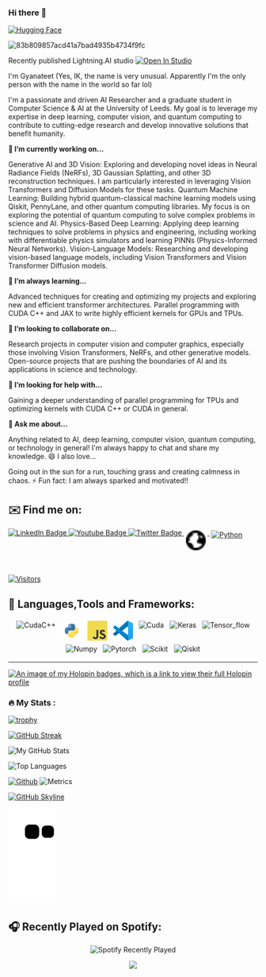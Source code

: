 ### Hi there 👋

[![Hugging Face](https://camo.githubusercontent.com/56f59d91f3ec9de0688a577ce5e0c70b8533fcd6c782204b9a689dd661602e53/68747470733a2f2f68756767696e67666163652e636f2f66726f6e742f6173736574732f686f6d65706167652f687567732e737667)](https://huggingface.co/Ryukijano)

![83b809857acd41a7bad4935b4734f9fc](https://github.com/Ryukijano/Ryukijano/assets/36641583/2077905f-4ece-4e32-b791-ccb425bfc34c)
  

Recently published Lightning.AI studio 
<a target="_blank" href="https://lightning.ai/ryukijano/studios/conv2dlstm-implementation">
  <img src="https://pl-bolts-doc-images.s3.us-east-2.amazonaws.com/app-2/studio-badge.svg" alt="Open In Studio"/>
</a>

I'm Gyanateet (Yes, IK, the name is very unusual. Apparently I'm the only person with the name in the world so far lol)

I'm a passionate and driven AI Researcher and a graduate student in Computer Science & AI at the University of Leeds. My goal is to leverage my expertise in deep learning, computer vision, and quantum computing to contribute to cutting-edge research and develop innovative solutions that benefit humanity.

**🔭 I’m currently working on...**

Generative AI and 3D Vision: Exploring and developing novel ideas in Neural Radiance Fields (NeRFs), 3D Gaussian Splatting, and other 3D reconstruction techniques. I am particularly interested in leveraging Vision Transformers and Diffusion Models for these tasks.
Quantum Machine Learning: Building hybrid quantum-classical machine learning models using Qiskit, PennyLane, and other quantum computing libraries. My focus is on exploring the potential of quantum computing to solve complex problems in science and AI.
Physics-Based Deep Learning: Applying deep learning techniques to solve problems in physics and engineering, including working with differentiable physics simulators and learning PINNs (Physics-Informed Neural Networks).
Vision-Language Models: Researching and developing vision-based language models, including Vision Transformers and Vision Transformer Diffusion models.

**🌱 I’m always  learning...**

Advanced techniques for creating and optimizing my projects and exploring new and efficient transformer architectures.
Parallel programming with CUDA C++ and JAX to write highly efficient kernels for GPUs and TPUs.

**👯 I’m looking to collaborate on...**

Research projects in computer vision and computer graphics, especially those involving Vision Transformers, NeRFs, and other generative models.
Open-source projects that are pushing the boundaries of AI and its applications in science and technology.

**🤔 I’m looking for help with...**

Gaining a deeper understanding of parallel programming for TPUs and optimizing kernels with CUDA C++ or CUDA in general.

**💬 Ask me about...**

Anything related to AI, deep learning, computer vision, quantum computing, or technology in general! I'm always happy to chat and share my knowledge.
😄 I also love...

Going out in the sun for a run, touching grass and creating calmness in chaos.
⚡ Fun fact: I am always sparked and motivated!!
## ✉️ Find me on:

<p align="center">

<div id="badges">
  <a href = "https://www.linkedin.com/in/gyanateet-dutta-386215192/">
  <img src="https://img.shields.io/badge/LinkedIn-blue?style=for-the-badge&logo=linkedin&logoColor=white" alt="LinkedIn Badge"/>
  </a>
   <a href="https://www.youtube.com/channel/UCf1XZKm0A_LoZj6Y22fIfcg">
    <img src="https://img.shields.io/badge/YouTube-red?style=for-the-badge&logo=youtube&logoColor=white" alt="Youtube Badge"/>
  </a>
    <a href="https://twitter.com/gyanateet">
    <img src="https://img.shields.io/badge/Twitter-blue?style=for-the-badge&logo=twitter&logoColor=white" alt="Twitter Badge"/>
  </a>
 <a href="https://ryukijano.github.io./" target="_blank" rel="noopener noreferrer"> <img src="https://raw.githubusercontent.com/iconic/open-iconic/master/svg/globe.svg" alt="Python" height="40" style="vertical-align:top; margin:4px"> </a>
 <a href="mailto:gyanateet@gmail.com"> <img src="https://cdn.jsdelivr.net/npm/simple-icons@v3/icons/gmail.svg" alt="Python" height="40" style="vertical-align:top; margin:4px"></a>
</p>

<br />

[![Visitors](https://komarev.com/ghpvc/?username=Ryukijano)](<img src="https://komarev.com/ghpvc/?username=Ryukijano&style=flat-square&color=blue" alt=""/>)

## 🧰 Languages,Tools and Frameworks:
<p align="center">
<img src="https://raw.githubusercontent.com/kriegalex/vscode-cuda/master/images/cudaIcon.png" alt="CudaC++" height="40" style="vertical-align:top; margin:4px">
<img src="https://raw.githubusercontent.com/github/explore/80688e429a7d4ef2fca1e82350fe8e3517d3494d/topics/python/python.png" alt="Python" height="40" style="vertical-align:top; margin:4px">
<img src="https://raw.githubusercontent.com/github/explore/80688e429a7d4ef2fca1e82350fe8e3517d3494d/topics/javascript/javascript.png" alt="Javascript" height="40" style="vertical-align:top; margin:4px">
<img src="https://raw.githubusercontent.com/github/explore/80688e429a7d4ef2fca1e82350fe8e3517d3494d/topics/visual-studio-code/visual-studio-code.png" alt="VS Code" height="40" style="vertical-align:top; margin:4px">
<img src="https://github.com/valohai/ml-logos/blob/master/cuda.svg" alt="Cuda" height="40" style="vertical-align:top; margin:4px">
<img src="https://github.com/valohai/ml-logos/blob/master/keras.svg" alt="Keras" height="40" style="vertical-align:top; margin:4px">
<img src="https://github.com/valohai/ml-logos/blob/master/tensorflow-tf.svg" alt="Tensor_flow" height="40" style="vertical-align:top; margin:4px">
<img src="https://github.com/valohai/ml-logos/blob/master/numpy-logo.svg" alt="Numpy" height="40" style="vertical-align:top; margin:4px">
<img src="https://github.com/valohai/ml-logos/blob/master/pytorch.svg" alt="Pytorch" height="40" style="vertical-align:top; margin:4px">
<img src="https://github.com/valohai/ml-logos/blob/master/scikit-learn.svg" alt="Scikit" height="40" style="vertical-align:top; margin:4px">
<img src="https://yt3.ggpht.com/ytc/AKedOLQLiGgNVoKuP0OOmK2l0YqdKuAHFkPqlKtPoOe63w=s900-c-k-c0x00ffffff-no-rj" alt="Qiskit" height="40" style="vertical-align:top; margin:4px">



</p>

---

[![An image of my Holopin badges, which is a link to view their full Holopin profile](https://holopin.me/ryukijano)](https://holopin.io/ryukijano)

### :fire: My Stats :
[![trophy](https://github-profile-trophy.vercel.app/?username=Ryukijano&theme=onedark)](https://github.com/ryo-ma/github-profile-trophy)

[![GitHub Streak](http://github-readme-streak-stats.herokuapp.com?user=Ryukijano&theme=dark&background=000000)](https://git.io/streak-stats)

![My GitHub Stats](https://github-readme-stats.vercel.app/api/?username=Ryukijano&count_private=true&theme=tokyonight&show_icons=true)

![Top Languages](https://github-readme-stats.vercel.app/api/top-langs/?username=Ryukijano&langs_count=5&theme=tokyonight)

[![Github](https://img.shields.io/github/followers/Ryukijano?label=Follow&style=social)](https://github.com/Ryukijano)
![Metrics](https://metrics.lecoq.io/Ryukijano?template=classic&languages=1&achievements=1&base.indepth=false)

[![GitHub Skyline](https://img.shields.io/badge/Skyline-View-blue)](https://skyline.github.com/Ryukijano/2024)

![snake svg](https://github.com/Ryukijano/Ryukijano/blob/output/github-contribution-grid-snake.svg)

## 🎧 Recently Played on Spotify:
<!-- Spotify Recently Played Tracks -->
<p align="center">
  <img src="https://spotify-recently-played-readme.vercel.app/api?user=YOUR_SPOTIFY_USER_ID" alt="Spotify Recently Played" />
</p>

<p align="center">
     <img src="https://capsule-render.vercel.app/api?type=waving&color=gradient&height=100&section=footer"/>
</p>

